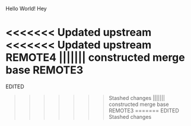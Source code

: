 Hello World!
Hey

<<<<<<< Updated upstream
<<<<<<< Updated upstream
REMOTE4
||||||| constructed merge base
REMOTE3
=======
EDITED
>>>>>>> Stashed changes
||||||| constructed merge base
REMOTE3
=======
EDITED
>>>>>>> Stashed changes
